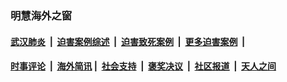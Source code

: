 
### 明慧海外之窗

####  [武汉肺炎](indexes/365.md?t=07041600) &nbsp;|&nbsp;  [迫害案例综述](indexes/328.md?t=07041600) &nbsp;|&nbsp; [迫害致死案例](indexes/277.md?t=07041600)  &nbsp;|&nbsp; [更多迫害案例](indexes/81.md?t=07041600)  &nbsp;|&nbsp; 
####  [时事评论](indexes/19.md?t=07041600) &nbsp;|&nbsp; [海外简讯](indexes/245.md?t=07041600)&nbsp;|&nbsp;  [社会支持](indexes/140.md?t=07041600) &nbsp;|&nbsp; [褒奖决议](indexes/282.md?t=07041600) &nbsp;|&nbsp; [社区报道](indexes/91.md?t=07041600)  &nbsp;|&nbsp; [天人之间](indexes/78.md?t=07041600) 

